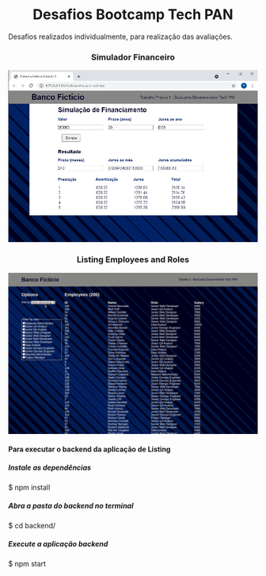 <h1 align='center'>Desafios Bootcamp Tech PAN</h1>
<p> Desafios realizados individualmente, para realização das avaliações.<p>
  
<h3 align='center'>Simulador Financeiro</h3>

<img src='https://github.com/pauloricardoma/Desafios-Bootcamp-Tech-PAN/blob/main/Desafio%20M%C3%B3dulo%201/Desafio%20M%C3%B3dulo%201/assets/img/134270053-a521b702-7684-40de-8c47-1432250d2e3d.png?raw=true'/>

<h3 align='center'>Listing Employees and Roles</h3>

<img src='https://github.com/pauloricardoma/Desafios-Bootcamp-Tech-PAN/blob/main/Desafio%20M%C3%B3dulo%201/Desafio%20M%C3%B3dulo%201/assets/img/desafio-Tech-PAN-01.gif?raw=true'/>


<h4>Para executar o backend da aplicação de Listing</h4>

<h5>Instale as dependências</h5>

$ npm install

<h5>Abra a pasta do backend no terminal</h5>

$ cd backend/

<h5>Execute a aplicação backend</h5>

$ npm start
